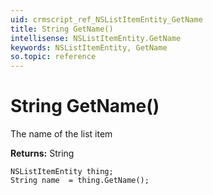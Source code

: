 ```yaml
---
uid: crmscript_ref_NSListItemEntity_GetName
title: String GetName()
intellisense: NSListItemEntity.GetName
keywords: NSListItemEntity, GetName
so.topic: reference
---
```


# String GetName()

The name of the list item

**Returns:** String

```crmscript
NSListItemEntity thing;
String name  = thing.GetName();
```

